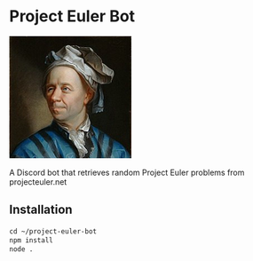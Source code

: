 # Project Euler Bot

![leonhard-euler](https://github.com/carlcorder/project-euler-bot/blob/master/img/euler-portrait.jpg)

A Discord bot that retrieves random Project Euler problems from projecteuler.net

## Installation

```
cd ~/project-euler-bot
npm install
node .
```
